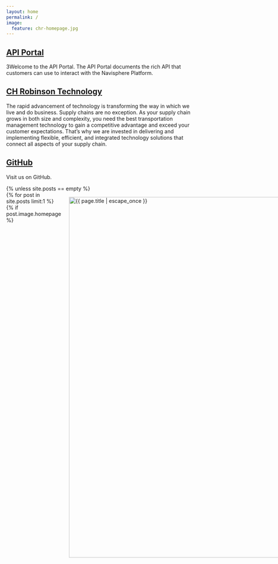 ```yaml
---
layout: home
permalink: /
image:
  feature: chr-homepage.jpg
---
```


<div class="tiles">

<div class="tile is-4">
  <h2 class="post-title"><a href="https://developer.chrobinson.com/">API Portal</a></h2>
  <p class="post-excerpt">3Welcome to the API Portal.  The API Portal documents the rich API that customers can use to interact with the Navisphere Platform.</p>
</div><!-- /.tile -->

<div class="tile is-4">
  <h2 class="post-title"><a href="https://www.chrobinson.com/en-us/about-us/technology/">CH Robinson Technology</a></h2>
  <p class="post-excerpt">The rapid advancement of technology is transforming the way in which we live and do business. Supply chains are no exception. As your supply chain grows in both size and complexity, you need the best transportation management technology to gain a competitive advantage and exceed your customer expectations. That’s why we are invested in delivering and implementing flexible, efficient, and integrated technology solutions that connect all aspects of your supply chain.</p>
</div><!-- /.tile -->

<div class="tile is-4">
  <h2 class="post-title"><a href="https://ch-robinson.github.com/">GitHub</a></h2>
  <p class="post-excerpt">Visit us on GitHub.</p>
</div><!-- /.tile -->

<div class="tile is-4">
{% unless site.posts == empty %}
    <div class="row t30 b20 homepage">
        <div class="small-12 columns">
            {% for post in site.posts limit:1 %}
            {% if post.image.homepage %}
            <p>
                <a href="{{ site.url }}{{ site.baseurl }}{{ post.url }}" title="{{ post.title | escape_once }}"><img width="970" src="{{ site.urlimg }}{{ post.image.homepage }}" alt="{{ page.title | escape_once }}"></a>
            </p>

            {% if post.image.caption_url and post.image.caption %}
            <p class="text-right caption">
                <a href="{{ post.image.caption_url }}">{{ post.image.caption }}</a>
            </p>
            {% endif %}
            {% else post.image.homepage == NULL %}
            <h2>Latest Blog</h2>
            {% endif %}
            {% endfor %}
        </div><!-- /.small-12.columns -->
    </div><!-- /.row -->


    <div class="row">
        <div class="medium-6 columns">
            {% for post in site.posts limit:1 %}
            <h2><a href="{{ site.url }}{{ site.baseurl }}{{ post.url }}">{{ post.title }}</a></h2>
            {% if post.subheadline %}<p class="subheadline">{{ post.subheadline }}</p>{% endif %}
            <p>
                {% if post.meta_description %}{{ post.meta_description | strip_html | escape }}{% else post.excerpt %}{{ post.excerpt | strip_html | escape }}{% endif %}
                <a href="{{ site.url }}{{ site.baseurl }}{{ post.url }}" title="Read {{ post.title | escape_once }}"><strong>{{ site.data.language.read_more }}</strong></a>
            </p>
            {% endfor %}
        </div><!-- /.medium-5.columns -->


         <div class="medium-6 columns">
            <p><strong>{{ site.data.language.more_articles }}</strong></p>
            {% include list-posts entries='3' offset='1' %}
        </div><!-- /.medium-7.columns -->
    </div><!-- /.row -->
{% endunless %}
</div><!-- /.tile -->

</div><!-- /.tiles -->

